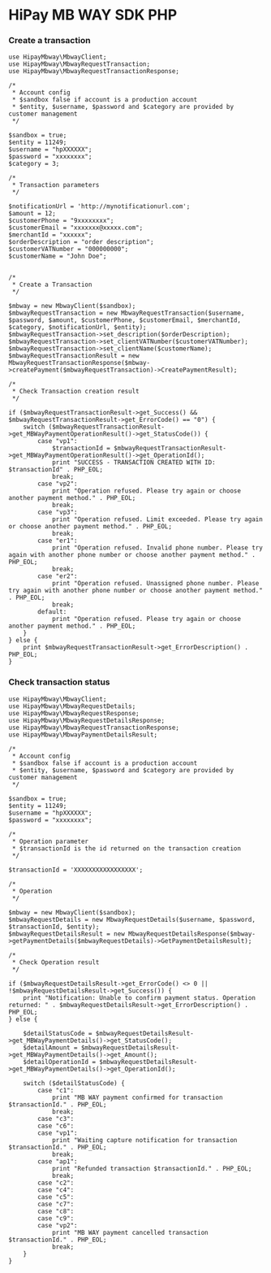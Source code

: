 # HiPay MB WAY SDK PHP

### Create a transaction

    use HipayMbway\MbwayClient;
    use HipayMbway\MbwayRequestTransaction;
    use HipayMbway\MbwayRequestTransactionResponse;
    
    /*
     * Account config
     * $sandbox false if account is a production account
     * $entity, $username, $password and $category are provided by customer management 
     */
    
    $sandbox = true;
    $entity = 11249;
    $username = "hpXXXXXX";
    $password = "xxxxxxxx";
    $category = 3;
    
    /*
     * Transaction parameters
     */

    $notificationUrl = 'http://mynotificationurl.com';
    $amount = 12;
    $customerPhone = "9xxxxxxxx";
    $customerEmail = "xxxxxxx@xxxxx.com";
    $merchantId = "xxxxxx";
    $orderDescription = "order description";
    $customerVATNumber = "000000000";
    $customerName = "John Doe";


    /*
     * Create a Transaction
     */
    
    $mbway = new MbwayClient($sandbox);
    $mbwayRequestTransaction = new MbwayRequestTransaction($username, $password, $amount, $customerPhone, $customerEmail, $merchantId, $category, $notificationUrl, $entity);
    $mbwayRequestTransaction->set_description($orderDescription);
    $mbwayRequestTransaction->set_clientVATNumber($customerVATNumber);
    $mbwayRequestTransaction->set_clientName($customerName);
    $mbwayRequestTransactionResult = new MbwayRequestTransactionResponse($mbway->createPayment($mbwayRequestTransaction)->CreatePaymentResult);

    /*
     * Check Transaction creation result
     */

    if ($mbwayRequestTransactionResult->get_Success() && $mbwayRequestTransactionResult->get_ErrorCode() == "0") {
        switch ($mbwayRequestTransactionResult->get_MBWayPaymentOperationResult()->get_StatusCode()) {
            case "vp1":
                $transactionId = $mbwayRequestTransactionResult->get_MBWayPaymentOperationResult()->get_OperationId();
                print "SUCCESS - TRANSACTION CREATED WITH ID: $transactionId" . PHP_EOL;
                break;
            case "vp2":
                print "Operation refused. Please try again or choose another payment method." . PHP_EOL;
                break;
            case "vp3":
                print "Operation refused. Limit exceeded. Please try again or choose another payment method." . PHP_EOL;
                break;
            case "er1":
                print "Operation refused. Invalid phone number. Please try again with another phone number or choose another payment method." . PHP_EOL;
                break;
            case "er2":
                print "Operation refused. Unassigned phone number. Please try again with another phone number or choose another payment method." . PHP_EOL;
                break;
            default:
                print "Operation refused. Please try again or choose another payment method." . PHP_EOL;
        }
    } else {
        print $mbwayRequestTransactionResult->get_ErrorDescription() . PHP_EOL;
    }  
        


### Check transaction status

    use HipayMbway\MbwayClient;
    use HipayMbway\MbwayRequestDetails;
    use HipayMbway\MbwayRequestResponse;
    use HipayMbway\MbwayRequestDetailsResponse;
    use HipayMbway\MbwayRequestTransactionResponse;
    use HipayMbway\MbwayPaymentDetailsResult;
       
    /*
     * Account config
     * $sandbox false if account is a production account
     * $entity, $username, $password and $category are provided by customer management 
     */
    
    $sandbox = true;
    $entity = 11249;
    $username = "hpXXXXXX";
    $password = "xxxxxxxx";
    
    /*
     * Operation parameter
     * $transactionId is the id returned on the transaction creation 
     */
    
    $transactionId = 'XXXXXXXXXXXXXXXXX';
    
    /*
     * Operation  
     */
    
    $mbway = new MbwayClient($sandbox);
    $mbwayRequestDetails = new MbwayRequestDetails($username, $password, $transactionId, $entity);
    $mbwayRequestDetailsResult = new MbwayRequestDetailsResponse($mbway->getPaymentDetails($mbwayRequestDetails)->GetPaymentDetailsResult);
    
    /*
     * Check Operation result  
     */
    
    if ($mbwayRequestDetailsResult->get_ErrorCode() <> 0 || !$mbwayRequestDetailsResult->get_Success()) {
        print "Notification: Unable to confirm payment status. Operation returned: " . $mbwayRequestDetailsResult->get_ErrorDescription() . PHP_EOL;
    } else {
    
        $detailStatusCode = $mbwayRequestDetailsResult->get_MBWayPaymentDetails()->get_StatusCode();
        $detailAmount = $mbwayRequestDetailsResult->get_MBWayPaymentDetails()->get_Amount();
        $detailOperationId = $mbwayRequestDetailsResult->get_MBWayPaymentDetails()->get_OperationId();
    
        switch ($detailStatusCode) {
            case "c1":
                print "MB WAY payment confirmed for transaction $transactionId." . PHP_EOL;
                break;
            case "c3":
            case "c6":
            case "vp1":
                print "Waiting capture notification for transaction $transactionId." . PHP_EOL;
                break;
            case "ap1":
                print "Refunded transaction $transactionId." . PHP_EOL;
                break;
            case "c2":
            case "c4":
            case "c5":
            case "c7":
            case "c8":
            case "c9":
            case "vp2":
                print "MB WAY payment cancelled transaction $transactionId." . PHP_EOL;
                break;
        }
    }
